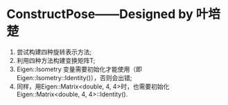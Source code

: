 # ConstructPose——Designed by 叶培楚

1. 尝试构建四种旋转表示方法;
2. 利用四种方法构建变换矩阵T;
3. Eigen::Isometry 变量需要初始化才能使用（即Eigen::Isometry::Identity()），否则会出错;
4. 同样，用Eigen::Matrix<double, 4, 4>时，也需要初始化Eigen::Matrix<double, 4, 4>::Identity().

